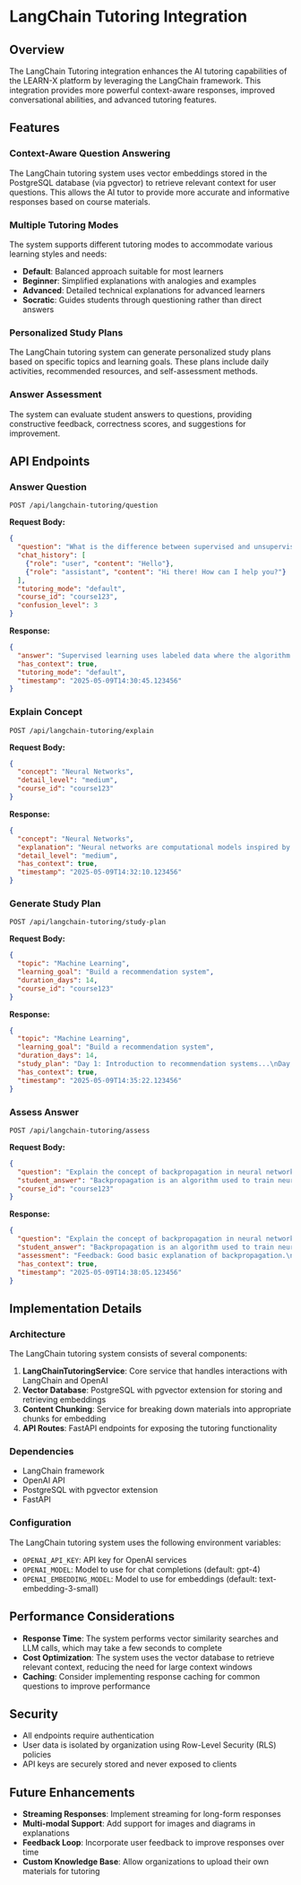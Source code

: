 # LangChain Tutoring Integration

## Overview

The LangChain Tutoring integration enhances the AI tutoring capabilities of the LEARN-X platform by leveraging the LangChain framework. This integration provides more powerful context-aware responses, improved conversational abilities, and advanced tutoring features.

## Features

### Context-Aware Question Answering

The LangChain tutoring system uses vector embeddings stored in the PostgreSQL database (via pgvector) to retrieve relevant context for user questions. This allows the AI tutor to provide more accurate and informative responses based on course materials.

### Multiple Tutoring Modes

The system supports different tutoring modes to accommodate various learning styles and needs:

- **Default**: Balanced approach suitable for most learners
- **Beginner**: Simplified explanations with analogies and examples
- **Advanced**: Detailed technical explanations for advanced learners
- **Socratic**: Guides students through questioning rather than direct answers

### Personalized Study Plans

The LangChain tutoring system can generate personalized study plans based on specific topics and learning goals. These plans include daily activities, recommended resources, and self-assessment methods.

### Answer Assessment

The system can evaluate student answers to questions, providing constructive feedback, correctness scores, and suggestions for improvement.

## API Endpoints

### Answer Question

```
POST /api/langchain-tutoring/question
```

**Request Body:**

```json
{
  "question": "What is the difference between supervised and unsupervised learning?",
  "chat_history": [
    {"role": "user", "content": "Hello"},
    {"role": "assistant", "content": "Hi there! How can I help you?"}
  ],
  "tutoring_mode": "default",
  "course_id": "course123",
  "confusion_level": 3
}
```

**Response:**

```json
{
  "answer": "Supervised learning uses labeled data where the algorithm learns to map inputs to outputs, while unsupervised learning works with unlabeled data to find patterns or structure...",
  "has_context": true,
  "tutoring_mode": "default",
  "timestamp": "2025-05-09T14:30:45.123456"
}
```

### Explain Concept

```
POST /api/langchain-tutoring/explain
```

**Request Body:**

```json
{
  "concept": "Neural Networks",
  "detail_level": "medium",
  "course_id": "course123"
}
```

**Response:**

```json
{
  "concept": "Neural Networks",
  "explanation": "Neural networks are computational models inspired by the human brain...",
  "detail_level": "medium",
  "has_context": true,
  "timestamp": "2025-05-09T14:32:10.123456"
}
```

### Generate Study Plan

```
POST /api/langchain-tutoring/study-plan
```

**Request Body:**

```json
{
  "topic": "Machine Learning",
  "learning_goal": "Build a recommendation system",
  "duration_days": 14,
  "course_id": "course123"
}
```

**Response:**

```json
{
  "topic": "Machine Learning",
  "learning_goal": "Build a recommendation system",
  "duration_days": 14,
  "study_plan": "Day 1: Introduction to recommendation systems...\nDay 2: Data preprocessing techniques...",
  "has_context": true,
  "timestamp": "2025-05-09T14:35:22.123456"
}
```

### Assess Answer

```
POST /api/langchain-tutoring/assess
```

**Request Body:**

```json
{
  "question": "Explain the concept of backpropagation in neural networks.",
  "student_answer": "Backpropagation is an algorithm used to train neural networks by calculating gradients and updating weights to minimize error.",
  "course_id": "course123"
}
```

**Response:**

```json
{
  "question": "Explain the concept of backpropagation in neural networks.",
  "student_answer": "Backpropagation is an algorithm used to train neural networks by calculating gradients and updating weights to minimize error.",
  "assessment": "Feedback: Good basic explanation of backpropagation.\nScore: 75/100\nSuggestions: Consider explaining the chain rule's role and how errors propagate backward through the network.",
  "has_context": true,
  "timestamp": "2025-05-09T14:38:05.123456"
}
```

## Implementation Details

### Architecture

The LangChain tutoring system consists of several components:

1. **LangChainTutoringService**: Core service that handles interactions with LangChain and OpenAI
2. **Vector Database**: PostgreSQL with pgvector extension for storing and retrieving embeddings
3. **Content Chunking**: Service for breaking down materials into appropriate chunks for embedding
4. **API Routes**: FastAPI endpoints for exposing the tutoring functionality

### Dependencies

- LangChain framework
- OpenAI API
- PostgreSQL with pgvector extension
- FastAPI

### Configuration

The LangChain tutoring system uses the following environment variables:

- `OPENAI_API_KEY`: API key for OpenAI services
- `OPENAI_MODEL`: Model to use for chat completions (default: gpt-4)
- `OPENAI_EMBEDDING_MODEL`: Model to use for embeddings (default: text-embedding-3-small)

## Performance Considerations

- **Response Time**: The system performs vector similarity searches and LLM calls, which may take a few seconds to complete
- **Cost Optimization**: The system uses the vector database to retrieve relevant context, reducing the need for large context windows
- **Caching**: Consider implementing response caching for common questions to improve performance

## Security

- All endpoints require authentication
- User data is isolated by organization using Row-Level Security (RLS) policies
- API keys are securely stored and never exposed to clients

## Future Enhancements

- **Streaming Responses**: Implement streaming for long-form responses
- **Multi-modal Support**: Add support for images and diagrams in explanations
- **Feedback Loop**: Incorporate user feedback to improve responses over time
- **Custom Knowledge Base**: Allow organizations to upload their own materials for tutoring
